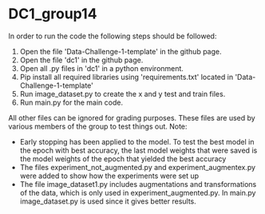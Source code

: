# DC1_group14

In order to run the code the following steps should be followed:
1. Open the file 'Data-Challenge-1-template' in the github page.
2. Open the file 'dc1' in the github page.
3. Open all .py files in 'dc1' in a python environment.
4. Pip install all required libraries using 'requirements.txt' located in 'Data-Challenge-1-template' 
5. Run image_dataset.py to create the x and y test and train files.
6. Run main.py for the main code.


All other files can be ignored for grading purposes. These files are used by various members of the group to test things out.
Note:
- Early stopping has been applied to the model. To test the best model in the epoch with best accuracy, the last model weights that were saved is the model weights of the epoch that yielded the best accuracy
- The files experiment_not_augmented.py and experiment_augmentex.py were added to show how the experiments were set up
- The file image_dataset1.py includes augmentations and transformations of the data, which is only used in experiment_augmented.py. In main.py image_dataset.py is used since it gives better results.
